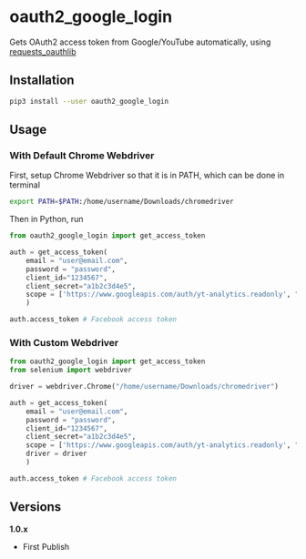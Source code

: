 # oauth2_google_login
Gets OAuth2 access token from Google/YouTube automatically, using [requests_oauthlib](https://github.com/requests/requests-oauthlib)

## Installation

```bash
pip3 install --user oauth2_google_login
```

## Usage

### With Default Chrome Webdriver
First, setup Chrome Webdriver so that it is in PATH, which can be done in terminal

```bash
export PATH=$PATH:/home/username/Downloads/chromedriver
```

Then in Python, run

```python
from oauth2_google_login import get_access_token

auth = get_access_token(
    email = "user@email.com",
    password = "password",
    client_id="1234567",
    client_secret="a1b2c3d4e5",
    scope = ['https://www.googleapis.com/auth/yt-analytics.readonly', "https://www.googleapis.com/auth/youtube.readonly"]
    )

auth.access_token # Facebook access token
```

### With Custom Webdriver

```python
from oauth2_google_login import get_access_token
from selenium import webdriver

driver = webdriver.Chrome("/home/username/Downloads/chromedriver")

auth = get_access_token(
    email = "user@email.com",
    password = "password",
    client_id="1234567",
    client_secret="a1b2c3d4e5",
    scope = ['https://www.googleapis.com/auth/yt-analytics.readonly', "https://www.googleapis.com/auth/youtube.readonly"],
    driver = driver
    )

auth.access_token # Facebook access token
```

## Versions

**1.0.x**
* First Publish
